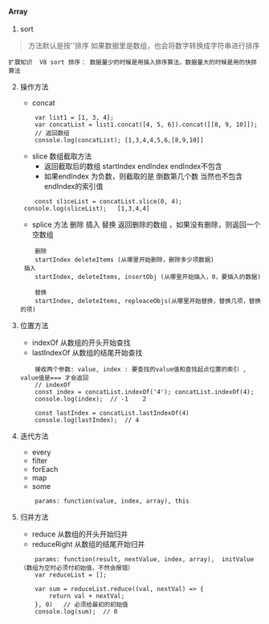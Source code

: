 #### Array

1. sort 
   
> 方法默认是按''排序 如果数据里是数组，也会将数字转换成字符串进行排序

    扩展知识  V8 sort 排序： 数据量少的时候是用插入排序算法，数据量大的时候是用的快排算法

2. 操作方法

   - concat 
    ```
        var list1 = [1, 3, 4];
        var concatList = list1.concat([4, 5, 6]).concat([[8, 9, 10]]);
        // 返回数组
        console.log(concatList); [1,3,4,4,5,6,[8,9,10]]

    ```
   - slice 数组截取方法  
     - 返回截取后的数组 startIndex endIndex endIndex不包含
     - 如果endIndex 为负数，则截取的是 倒数第几个数 当然也不包含endIndex的索引值
    ```
        const sliceList = concatList.slice(0, 4);
     console.log(sliceList);   [1,3,4,4]
    ```
   
    - splice 方法  删除 插入 替换  返回删除的数组 ，如果没有删除，则返回一个空数组
    ```
        删除
        startIndex deleteItems (从哪里开始删除，删除多少项数据)
     插入
        startIndex, deleteItems, insertObj (从哪里开始插入，0，要插入的数据)
   
        替换
        startIndex, deleteItems, repleaceObjs(从哪里开始替换，替换几项，替换的项)
    ```
3. 位置方法

    - indexOf  从数组的开头开始查找
    - lastIndexOf  从数组的结尾开始查找
    ```
        接收两个参数: value, index : 要查找的value值和查找起点位置的索引 , value值是=== 才会返回
        // indexOf
        const index = concatList.indexOf('4'); concatList.indexOf(4);   
        console.log(index);  // -1    2 

        const lastIndex = concatList.lastIndexOf(4)
        console.log(lastIndex);  // 4

    ```
4. 迭代方法
    - every
    - filter
    - forEach
    - map
    - some
    ```
        params: function(value, index, array), this
    ```
5. 归并方法
    - reduce 从数组的开头开始归并
    - reduceRight  从数组的结尾开始归并

    ```
        params: function(result, nextValue, index, array),  initValue（数组为空时必须付初始值，不然会报错）
        var reduceList = [];

        var sum = reduceList.reduce((val, nextVal) => {
            return val + nextVal;
        }, 0)   // 必须给最初的初始值
        console.log(sum);  // 0
    ```

